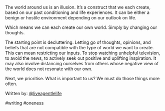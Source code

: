 The world around us is an illusion. It’s a construct that we each create, based on our past conditioning and life experiences. It can be either a benign or hostile environment depending on our outlook on life.

Which means we can each create our own world. Simply by changing our thoughts. 

The starting point is decluttering. Letting go of thoughts, opinions, and beliefs that are not compatible with the type of world we want to create. This can mean restricting our inputs. To stop watching unhelpful television, to avoid the news, to actively seek out positive and uplifting inspiration. It may also involve distancing ourselves from others whose negative view of the world does not resonate with our own. 

Next, we prioritise. What is important to us? We must do those things more often. 

Written by: [@liveagentlelife](https://twitter.com/liveagentlelife)

#writing #oneness 